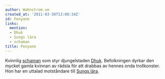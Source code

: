 ```yaml
---
author: Wahnstrom.se
created_at: '2011-03-30T13:08:34Z'
id: Fenyane
links:
  mention:
  - Dhuk
  - Sungs lära
  - schaman
title: Fenyane
---
```


Kvinnlig [schaman] som styr djungelstaden [Dhuk]. Befolkningen dyrkar den mycket gamla kvinnan av
rädsla för att drabbas av hennes onda trollkonster. Hon har en uttalad motståndare till [Sungs
lära].

  [schaman]: schaman
  [Dhuk]: Dhuk
  [Sungs lära]: Sungs_lära